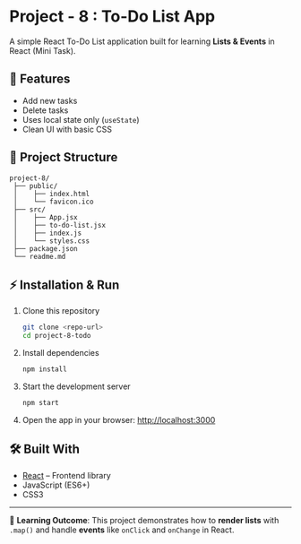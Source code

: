 # Project - 8 : To-Do List App

A simple React To-Do List application built for learning **Lists & Events** in React (Mini Task).

## 🚀 Features
- Add new tasks
- Delete tasks
- Uses local state only (`useState`)
- Clean UI with basic CSS

## 📂 Project Structure
```
project-8/
 ├── public/
 │    ├── index.html
 │    └── favicon.ico
 ├── src/
 │    ├── App.jsx
 │    ├── to-do-list.jsx
 │    ├── index.js
 │    └── styles.css
 ├── package.json
 └── readme.md
```

## ⚡ Installation & Run

1. Clone this repository  
   ```bash
   git clone <repo-url>
   cd project-8-todo
   ```

2. Install dependencies  
   ```bash
   npm install
   ```

3. Start the development server  
   ```bash
   npm start
   ```

4. Open the app in your browser: [http://localhost:3000](http://localhost:3000)

## 🛠️ Built With
- [React](https://reactjs.org/) – Frontend library
- JavaScript (ES6+)
- CSS3

---

📌 **Learning Outcome**: This project demonstrates how to **render lists** with `.map()` and handle **events** like `onClick` and `onChange` in React.

